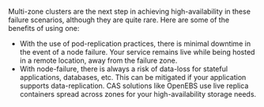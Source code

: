 Multi-zone clusters are the next step in achieving high-availability in these failure scenarios, although they are quite rare. Here are some of the benefits of using one:

-    With the use of pod-replication practices, there is minimal downtime in the event of a node failure. Your service remains live while being hosted in a remote location, away from the failure zone.
-    With node-failure, there is always a risk of data-loss for stateful applications, databases, etc. This can be mitigated if your application supports data-replication. CAS solutions like OpenEBS use live replica containers spread across zones for your high-availability storage needs.
